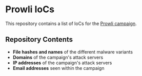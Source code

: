 # Prowli IoCs

This repository contains a list of IoCs for the [Prowli campaign](https://www.guardicore.com/2018/06/operation-prowli-traffic-manipulation-cryptocurrency-mining-2/).

## Repository Contents 
* **File hashes and names** of the different malware variants
* **Domains** of the campaign's attack servers
* **IP addresses** of the campaign's attack servers
* **Email addresses** seen within the campaign